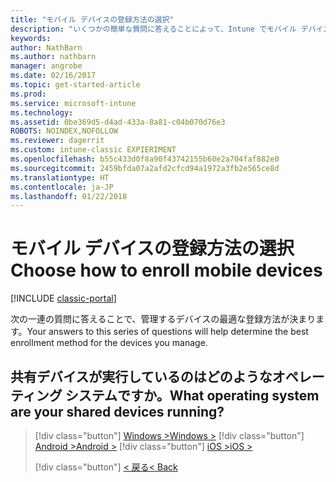 ```yaml
---
title: "モバイル デバイスの登録方法の選択"
description: "いくつかの簡単な質問に答えることによって、Intune でモバイル デバイスを登録する方法を決定する"
keywords: 
author: NathBarn
ms.author: nathbarn
manager: angrobe
ms.date: 02/16/2017
ms.topic: get-started-article
ms.prod: 
ms.service: microsoft-intune
ms.technology: 
ms.assetid: 0be369d5-d4ad-433a-8a81-c04b070d76e3
ROBOTS: NOINDEX,NOFOLLOW
ms.reviewer: dagerrit
ms.custom: intune-classic EXPIERIMENT
ms.openlocfilehash: b55c433d0f8a90f43742155b60e2a704faf882e0
ms.sourcegitcommit: 2459bfda07a2afd2cfcd94a1972a3fb2e565ce8d
ms.translationtype: HT
ms.contentlocale: ja-JP
ms.lasthandoff: 01/22/2018
---
```

# <a name="choose-how-to-enroll-mobile-devices"></a><span data-ttu-id="6e8b5-103">モバイル デバイスの登録方法の選択</span><span class="sxs-lookup"><span data-stu-id="6e8b5-103">Choose how to enroll mobile devices</span></span>

[!INCLUDE [classic-portal](../includes/classic-portal.md)]

<span data-ttu-id="6e8b5-104">次の一連の質問に答えることで、管理するデバイスの最適な登録方法が決まります。</span><span class="sxs-lookup"><span data-stu-id="6e8b5-104">Your answers to this series of questions will help determine the best enrollment method for the devices you manage.</span></span>

## <a name="what-operating-system-are-your-shared-devices-running"></a><span data-ttu-id="6e8b5-105">**共有デバイスが実行しているのはどのようなオペレーティング システムですか。**</span><span class="sxs-lookup"><span data-stu-id="6e8b5-105">**What operating system are your shared devices running?**</span></span>

> [!div class="button"]
> [<span data-ttu-id="6e8b5-106">Windows ></span><span class="sxs-lookup"><span data-stu-id="6e8b5-106">Windows ></span></span>](/intune-classic/deploy-use/enroll-corporate-owned-devices-with-the-device-enrollment-manager-in-microsoft-intune)
> [!div class="button"]
> [<span data-ttu-id="6e8b5-107">Android ></span><span class="sxs-lookup"><span data-stu-id="6e8b5-107">Android ></span></span>](/intune-classic/deploy-use/enroll-corporate-owned-devices-with-the-device-enrollment-manager-in-microsoft-intune)
> [!div class="button"]
> [<span data-ttu-id="6e8b5-108">iOS ></span><span class="sxs-lookup"><span data-stu-id="6e8b5-108">iOS ></span></span>](choose-how-to-enroll-devices5.md)
> 
> [!div class="button"]
> [<span data-ttu-id="6e8b5-109">< 戻る</span><span class="sxs-lookup"><span data-stu-id="6e8b5-109">< Back</span></span>](choose-how-to-enroll-devices3.md)
